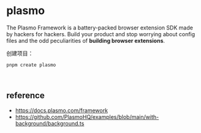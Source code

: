 # plasmo
The Plasmo Framework is a battery-packed browser extension SDK made by hackers for hackers. Build your product and stop worrying about config files and the odd peculiarities of **building browser extensions**.

创建项目：
```shell
pnpm create plasmo
```

<br>

## reference
- https://docs.plasmo.com/framework
- https://github.com/PlasmoHQ/examples/blob/main/with-background/background.ts